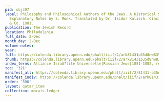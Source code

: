 ```yaml
---
pid: obj307
label: Philosophy and Philosophical Authors of the Jews. A Historical Sketch with
  Explanatory Notes by S. Munk. Translated by Dr. Isidor Kalisch. Cincinnati, Bloch
  & Co. 1881.
publication: The Jewish Record
location: Philadelphia
full_date: 2-Dec
month_day: 2-Dec
volume-notes:
year:
full: https://colenda.library.upenn.edu/phalt/iiif/2/ark81431p35d8nw83%2FSHA256E-s7731546--293a4acdd6a5e6f3cb7a2c37e05539cec2532dfb4de4b8e6f9946f5edc025590.jpeg/full/3500,/0/default.jpg
thumb: https://colenda.library.upenn.edu/phalt/iiif/2/ark81431p35d8nw83%2FSHA256E-s7731546--293a4acdd6a5e6f3cb7a2c37e05539cec2532dfb4de4b8e6f9946f5edc025590.jpeg/full/!200,200/0/default.jpg
index_terms: Alliance IsraA?lite Universelle|Russian Jews|1881-1882, responses to
toc: '321'
manifest_all: https://colenda.library.upenn.edu/phalt/iiif/2/81431-p35d8nw83/manifest
manifest_indiv: https://colenda.library.upenn.edu/phalt/iiif/2/ark81431p35d8nw83%2FSHA256E-s7731546--293a4acdd6a5e6f3cb7a2c37e05539cec2532dfb4de4b8e6f9946f5edc025590.jpeg
order: '306'
layout: qatar_item
collection: morais-ledger
---
```

